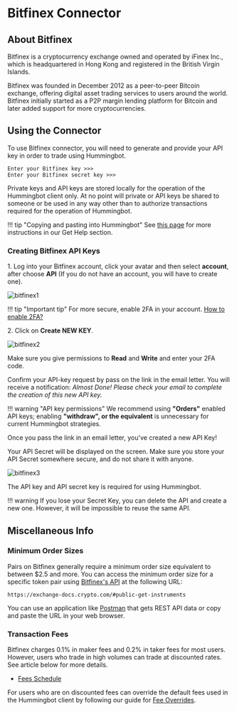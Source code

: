 # Bitfinex Connector

## About Bitfinex

Bitfinex is a cryptocurrency exchange owned and operated by iFinex Inc., which is headquartered in Hong Kong and registered in the British Virgin Islands.   

Bitfinex was founded in December 2012 as a peer-to-peer Bitcoin exchange, offering digital asset trading services to users around the world. Bitfinex initially started as a P2P margin lending platform for Bitcoin and later added support for more cryptocurrencies. 

## Using the Connector

To use Bitfinex connector, you will need to generate and provide your API key in order to trade using Hummingbot.

```
Enter your Bitfinex key >>>
Enter your Bitfinex secret key >>>
```

Private keys and API keys are stored locally for the operation of the Hummingbot client only.
 At no point will private or API keys be shared to someone or be used in any way other 
 than to authorize transactions required for the operation of Hummingbot.

!!! tip "Copying and pasting into Hummingbot"
    See [this page](https://docs.hummingbot.io/support/how-to/#how-do-i-copy-and-paste-in-docker-toolbox-windows) for more instructions in our Get Help section.

### Creating Bitfinex API Keys

1\. Log into your Bitfinex account, click your avatar and then select **account**, after choose **API** (If you do not have an account, you will have to create one).

![bitfinex1](/assets/img/bitfinex1.png)

!!! tip "Important tip"
    For more secure, enable 2FA in your account. [How to enable 2FA?](https://support.bitfinex.com/hc/en-us/articles/115003340249-Google-Authenticator-2FA-Setup)

2\. Click on **Create NEW KEY**.

![bitfinex2](/assets/img/bitfinex2.png)

Make sure you give permissions to **Read** and **Write** and enter your 2FA code.

Confirm your API-key request by pass on the link in the email letter. You will receive a notification: _Almost Done! Please check your email to complete the creation of this new API key._

!!! warning "API key permissions"
    We recommend using **"Orders"** enabled API keys; enabling **"withdraw", or the equivalent** is unnecessary for current Hummingbot strategies.



Once you pass the link in an email letter, you've created a new API Key!

Your API Secret will be displayed on the screen. Make sure you store your API Secret somewhere secure, and do not share it with anyone.

![bitfinex3](/assets/img/bitfinex3.png)


The API key and API secret key is required for using Hummingbot.

!!! warning
    If you lose your Secret Key, you can delete the API and create a new one. However, it will be impossible to reuse the same API.

## Miscellaneous Info

### Minimum Order Sizes

Pairs on Bitfinex generally require a minimum order size equivalent to between $2.5 and more. You can access the minimum order size for a specific token pair using [Bitfinex's API](https://exchange-docs.crypto.com/#public-get-instruments) at the following URL:


```
https://exchange-docs.crypto.com/#public-get-instruments
```

You can use an application like [Postman](https://www.postman.com/) that gets REST API data or copy and paste the URL in your web browser.



### Transaction Fees

Bitfinex charges 0.1% in maker fees and 0.2% in taker fees for most users. However, users who trade in high volumes can trade at discounted rates. See article below for more details.

- [Fees Schedule](https://www.bitfinex.com/fees)

For users who are on discounted fees can override the default fees used in the Hummingbot client by following our guide for [Fee Overrides](/advanced/fee-overrides/).
